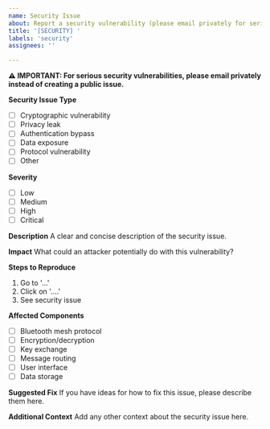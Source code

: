 ```yaml
---
name: Security Issue
about: Report a security vulnerability (please email privately for serious issues)
title: '[SECURITY] '
labels: 'security'
assignees: ''

---
```


**⚠️ IMPORTANT: For serious security vulnerabilities, please email privately instead of creating a public issue.**

**Security Issue Type**
- [ ] Cryptographic vulnerability
- [ ] Privacy leak
- [ ] Authentication bypass
- [ ] Data exposure
- [ ] Protocol vulnerability
- [ ] Other

**Severity**
- [ ] Low
- [ ] Medium
- [ ] High
- [ ] Critical

**Description**
A clear and concise description of the security issue.

**Impact**
What could an attacker potentially do with this vulnerability?

**Steps to Reproduce**
1. Go to '...'
2. Click on '....'
3. See security issue

**Affected Components**
- [ ] Bluetooth mesh protocol
- [ ] Encryption/decryption
- [ ] Key exchange
- [ ] Message routing
- [ ] User interface
- [ ] Data storage

**Suggested Fix**
If you have ideas for how to fix this issue, please describe them here.

**Additional Context**
Add any other context about the security issue here.
